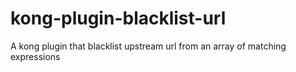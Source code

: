 # kong-plugin-blacklist-url
A kong plugin that blacklist upstream url from an array of matching expressions
